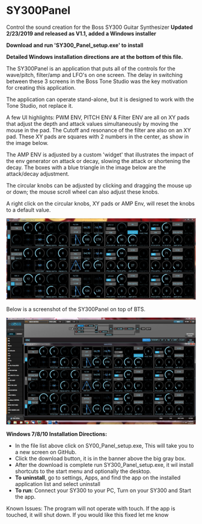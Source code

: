 # SY300Panel
Control the sound creation for the Boss SY300 Guitar Synthesizer  **Updated 2/23/2019 and released as V1.1, added a Windows installer**

**Download and run 'SY300_Panel_setup.exe' to install**

**Detailed Windows installation directions are at the bottom of this file.**

The SY300Panel is an application that puts all of the controls for the wave/pitch, filter/amp and LFO's on one screen.  The delay in switching between these 3 screens in the Boss Tone Studio was the key motivation for creating this application. 

The application can operate stand-alone, but it is designed to work with the Tone Studio, not replace it.

A few UI highlights:
PWM ENV, PITCH ENV & Filter ENV are all on XY pads that adjust the depth and attack values simultaneously by moving the mouse in the pad. The Cutoff and resonance of the filter are also on an XY pad.  These XY pads are squares with 2 numbers in the center, as show in the image below.

The AMP ENV is adjusted by a custom 'widget' that illustrates the impact of the env generator on attack or decay, slowing the attack or shortening the decay.  The boxes with a blue triangle in the image below are the attack/decay adjustment. 

The circular knobs can be adjusted by clicking and dragging the mouse up or down; the mouse scroll wheel can also adjust these knobs.

A right click on the circular knobs, XY pads or AMP Env, will reset the knobs to a default value.

<img src="screenshots/SY300_Panel.JPG" >

Below is a screenshot of the SY300Panel on top of BTS.

<img src="screenshots/SY300andBTS.JPG" >

**Windows 7/8/10 Installation Directions:** 
* In the file list above click on SY00_Panel_setup.exe, This will take you to a new screen on GitHub.
* Click the download button, it is in the banner above the big gray box.
* After the download is complete run SY300_Panel_setup.exe, it wil install shortcuts to the start menu and optionally the desktop.
* **To uninstall**, go to settings, Apps, and find the app on the installed application list and select uninstall
* **To run**: Connect your SY300 to your PC, Turn on your SY300 and Start the app.

Known Issues:
The program will not operate with touch.  If the app is touched, it will shut down.  If you would like this fixed let me know
